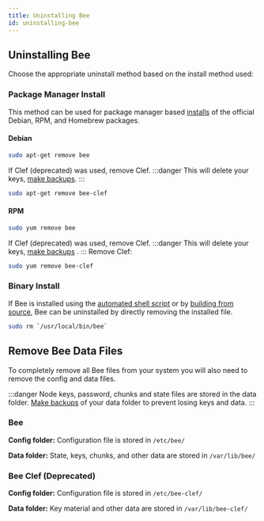 ```yaml
---
title: Uninstalling Bee
id: uninstalling-bee
---
```


## Uninstalling Bee

Choose the appropriate uninstall method based on the install method used:

### Package Manager Install

This method can be used for package manager based [installs](/docs/installation/install#package-manager-install-recommended-method) of the official Debian, RPM, and Homebrew packages.

#### Debian

```bash
sudo apt-get remove bee
```

If Clef (deprecated) was used, remove Clef.
:::danger
This will delete your keys, [make backups](/docs/working-with-bee/backups).
:::
```bash
sudo apt-get remove bee-clef
```

#### RPM

```bash
sudo yum remove bee
```

If Clef (deprecated) was used, remove Clef.
:::danger
This will delete your keys, [make backups](/docs/working-with-bee/backups) .
:::
Remove Clef:
```bash
sudo yum remove bee-clef
```

### Binary Install
If Bee is installed using the [automated shell script](/docs/installation/install#shell-script-install-alternate-method) or by [building from source](/docs/installation/build-from-source), Bee can be uninstalled by directly removing the installed file.

```bash
sudo rm `/usr/local/bin/bee`
```

## Remove Bee Data Files

To completely remove all Bee files from your system you will also need to remove the config and data files. 

:::danger
Node keys, password, chunks and state files are stored in the data folder. [Make backups](/docs/working-with-bee/backups) of your data folder to prevent losing keys and data. 
:::

### Bee

**Config folder:** Configuration file is stored in `/etc/bee/`

**Data folder:** State, keys, chunks, and other data are stored in `/var/lib/bee/`

### Bee Clef (Deprecated)

**Config folder:** Configuration file is stored in `/etc/bee-clef/`

**Data folder:** Key material and other data are stored in `/var/lib/bee-clef/`